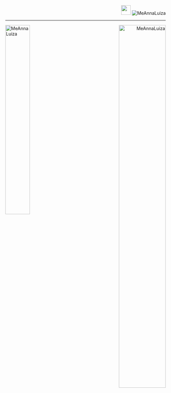 <div align="right">
  <span float="left"><img src="https://cultofthepartyparrot.com/parrots/hd/60fpsparrot.gif" width="30" height="30"/></span>
  <span float="right"> <img src="https://komarev.com/ghpvc/?username=MeAnnaLuiza&label=Profile%20views&color=blueviolet&style=flat" alt="MeAnnaLuiza" /> </span>
 </div>
<hr>

<div align="left">
  <img align="left"
    src="https://github-readme-stats.vercel.app/api/top-langs?username=MeAnnaLuiza&layout=compact&theme=dark&bg_color=0A0A0A"
    alt="MeAnnaLuiza"
    bg_color=#808080
    style="width: 39%;"/>
</div>

<div align="right">
  <img align="right"
    src="https://streak-stats.demolab.com/?user=MeAnnaLuiza&theme=highcontrast"
    alt="MeAnnaLuiza"
    style="width: 54%;"/>
</div>

<!--
> [!IMPORTANT]\
> We're a small team, and to prioritize, we rely on upvotes :+1:. We use Top issues dashboard for tracking community demand (see [#1935](https://github.com/anuraghazra/github-readme-stats/issues/1935)). Do not hesitate to upvote the issues and pull requests you are interested in. We will work on the most upvoted first.

> [!WARNING]\
> By default, the stats card only shows statistics like stars, commits and pull requests from public repositories. To show private statistics on the stats card, you should [deploy your own instance](#deploy-on-your-own) using your own GitHub API token.

> [!NOTE]\
> Available ranks are S (top 1%), A+ (12.5%), A (25%), A- (37.5%), B+ (50%), B (62.5%), B- (75%), C+ (87.5%) and C (everyone). This ranking scheme is based on the [Japanese academic grading](https://wikipedia.org/wiki/Academic_grading_in_Japan) system. The global percentile is calculated as a weighted sum of percentiles for each statistic (number of commits, pull requests, reviews, issues, stars and followers), based on the cumulative distribution function of the [exponential](https://wikipedia.org/wiki/exponential_distribution) and the [log-normal](https://wikipedia.org/wiki/Log-normal_distribution) distributions. The implementation can be investigated at [src/calculateRank.js](https://github.com/anuraghazra/github-readme-stats/blob/master/src/calculateRank.js). The circle around the rank shows 100 minus the global percentile.
-->
